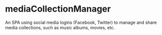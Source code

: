mediaCollectionManager
======================

An SPA using social media logins (Facebook, Twitter) to manage and share media collections, such as music albums, movies, etc.
